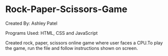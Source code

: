 # Rock-Paper-Scissors-Game
Created By: Ashley Patel

Programs Used: HTML, CSS and JavaScript

Created rock, paper, scissors online game where user faces a CPU.To play the game, run the file and follow instructions shown on screen. 
